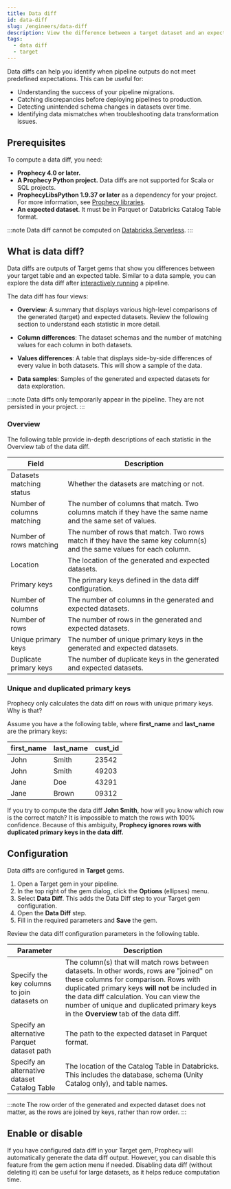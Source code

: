 ```yaml
---
title: Data diff
id: data-diff
slug: /engineers/data-diff
description: View the difference between a target dataset and an expected dataset
tags:
  - data diff
  - target
---
```


Data diffs can help you identify when pipeline outputs do not meet predefined expectations. This can be useful for:

- Understanding the success of your pipeline migrations.
- Catching discrepancies before deploying pipelines to production.
- Detecting unintended schema changes in datasets over time.
- Identifying data mismatches when troubleshooting data transformation issues.

## Prerequisites

To compute a data diff, you need:

- **Prophecy 4.0 or later.**
- **A Prophecy Python project.** Data diffs are not supported for Scala or SQL projects.
- **ProphecyLibsPython 1.9.37 or later** as a dependency for your project. For more information, see [Prophecy libraries](/engineers/prophecy-libraries).
- **An expected dataset**. It must be in Parquet or Databricks Catalog Table format.

:::note
Data diff cannot be computed on [Databricks Serverless](docs/administration/fabrics/Spark-fabrics/databricks/databricks-serverless.md).
:::

## What is data diff?

Data diffs are outputs of Target gems that show you differences between your target table and an expected table. Similar to a data sample, you can explore the data diff after [interactively running](/engineers/execution) a pipeline.

<!-- ![Data diff output](img/data-diff-output.png) -->

The data diff has four views:

- **Overview**: A summary that displays various high-level comparisons of the generated (target) and expected datasets. Review the following section to understand each statistic in more detail.

<!-- ![Data diff overview](img/data-diff-overview.png) -->

- **Column differences**: The dataset schemas and the number of matching values for each column in both datasets.

<!-- ![Data diff column](img/data-diff-columns.png) -->

- **Values differences**: A table that displays side-by-side differences of every value in both datasets. This will show a sample of the data.

<!-- ![Data diff values](img/data-diff-values.png) -->

- **Data samples**: Samples of the generated and expected datasets for data exploration.

<!-- ![Data diff samples](img/data-diff-samples.png) -->

:::note
Data diffs only temporarily appear in the pipeline. They are not persisted in your project.
:::

### Overview

The following table provide in-depth descriptions of each statistic in the Overview tab of the data diff.

| Field                      | Description                                                                                                            |
| -------------------------- | ---------------------------------------------------------------------------------------------------------------------- |
| Datasets matching status   | Whether the datasets are matching or not.                                                                              |
| Number of columns matching | The number of columns that match. Two columns match if they have the same name and the same set of values.             |
| Number of rows matching    | The number of rows that match. Two rows match if they have the same key column(s) and the same values for each column. |
| Location                   | The location of the generated and expected datasets.                                                                   |
| Primary keys               | The primary keys defined in the data diff configuration.                                                               |
| Number of columns          | The number of columns in the generated and expected datasets.                                                          |
| Number of rows             | The number of rows in the generated and expected datasets.                                                             |
| Unique primary keys        | The number of unique primary keys in the generated and expected datasets.                                              |
| Duplicate primary keys     | The number of duplicate keys in the generated and expected datasets.                                                   |

### Unique and duplicated primary keys

Prophecy only calculates the data diff on rows with unique primary keys. Why is that?

Assume you have a the following table, where **first_name** and **last_name** are the primary keys:

| first_name | last_name | cust_id |
| ---------- | --------- | ------- |
| John       | Smith     | 23542   |
| John       | Smith     | 49203   |
| Jane       | Doe       | 43291   |
| Jane       | Brown     | 09312   |

If you try to compute the data diff **John Smith**, how will you know which row is the correct match? It is impossible to match the rows with 100% confidence. Because of this ambiguity, **Prophecy ignores rows with duplicated primary keys in the data diff.**

## Configuration

Data diffs are configured in **Target** gems.

1. Open a Target gem in your pipeline.
1. In the top right of the gem dialog, click the **Options** (ellipses) menu.
1. Select **Data Diff**. This adds the Data Diff step to your Target gem configuration.
1. Open the **Data Diff** step.
1. Fill in the required parameters and **Save** the gem.

Review the data diff configuration parameters in the following table.

| Parameter                                    | Description                                                                                                                                                                                                                                                                                                              |
| -------------------------------------------- | ------------------------------------------------------------------------------------------------------------------------------------------------------------------------------------------------------------------------------------------------------------------------------------------------------------------------ |
| Specify the key columns to join datasets on  | The column(s) that will match rows between datasets. In other words, rows are "joined" on these columns for comparison. Rows with duplicated primary keys **will not** be included in the data diff calculation. You can view the number of unique and duplicated primary keys in the **Overview** tab of the data diff. |
| Specify an alternative Parquet dataset path  | The path to the expected dataset in Parquet format.                                                                                                                                                                                                                                                                      |
| Specify an alternative dataset Catalog Table | The location of the Catalog Table in Databricks. This includes the database, schema (Unity Catalog only), and table names.                                                                                                                                                                                               |

:::note
The row order of the generated and expected dataset does not matter, as the rows are joined by keys, rather than row order.
:::

## Enable or disable

If you have configured data diff in your Target gem, Prophecy will automatically generate the data diff output. However, you can disable this feature from the gem action menu if needed. Disabling data diff (without deleting it) can be useful for large datasets, as it helps reduce computation time.

